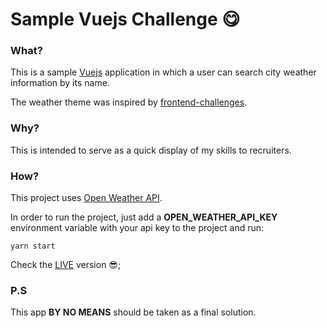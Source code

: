 # Sample Vuejs Challenge 😋

### What?

This is a sample [Vuejs](https://vuejs.org/) application in which a user can search city weather information by its name.

The weather theme was inspired by [frontend-challenges](https://github.com/felipefialho/frontend-challenges).


### Why?

This is intended to serve as a quick display of my skills to recruiters.

### How?

This project uses [Open Weather API](https://openweathermap.org/).

In order to run the project, just add a **OPEN_WEATHER_API_KEY** environment variable with your api key to the project and run:

```
yarn start
```

Check the [LIVE](https://weather-browser-vuejs.vercel.app/) version 😎;

### P.S

This app **BY NO MEANS** should be taken as a final solution.